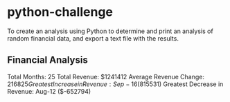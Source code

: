 ﻿# python-challenge
To create an analysis using Python to determine and print an analysis of random financial data, and export a text file with the results.

Financial Analysis
----------------------------
Total Months: 25
Total Revenue: $1241412
Average Revenue Change: $216825
Greatest Increase in Revenue: Sep-16 ($815531)
Greatest Decrease in Revenue: Aug-12 ($-652794)

